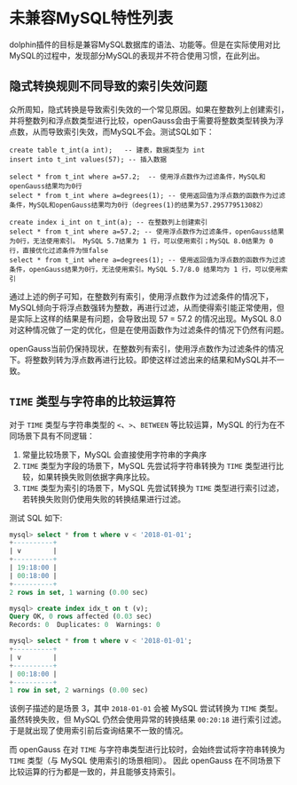 # 未兼容MySQL特性列表

dolphin插件的目标是兼容MySQL数据库的语法、功能等。但是在实际使用对比MySQL的过程中，发现部分MySQL的表现并不符合使用习惯，在此列出。

## 隐式转换规则不同导致的索引失效问题

众所周知，隐式转换是导致索引失效的一个常见原因。如果在整数列上创建索引，并将整数列和浮点数类型进行比较，openGauss会由于需要将整数类型转换为浮点数，从而导致索引失效，而MySQL不会。测试SQL如下：

```
create table t_int(a int);   -- 建表，数据类型为 int
insert into t_int values(57); -- 插入数据

select * from t_int where a=57.2;  -- 使用浮点数作为过滤条件，MySQL和openGauss结果均为0行
select * from t_int where a=degrees(1); -- 使用返回值为浮点数的函数作为过滤条件，MySQL和openGauss结果均为0行（degrees(1)的结果为57.295779513082）

create index i_int on t_int(a); -- 在整数列上创建索引
select * from t_int where a=57.2; -- 使用浮点数作为过滤条件，openGauss结果为0行，无法使用索引。 MySQL 5.7结果为 1 行，可以使用索引；MySQL 8.0结果为 0 行，直接优化过滤条件为恒false
select * from t_int where a=degrees(1); -- 使用返回值为浮点数的函数作为过滤条件，openGauss结果为0行，无法使用索引。MySQL 5.7/8.0 结果均为 1 行，可以使用索引
```

通过上述的例子可知，在整数列有索引，使用浮点数作为过滤条件的情况下，MySQL倾向于将浮点数强转为整数，再进行过滤，从而使得索引能正常使用，但是实际上这样的结果是有问题，会导致出现 57 = 57.2 的情况出现。MySQL 8.0对这种情况做了一定的优化，但是在使用函数作为过滤条件的情况下仍然有问题。

openGauss当前仍保持现状，在整数列有索引，使用浮点数作为过滤条件的情况下。将整数列转为浮点数再进行比较。即使这样过滤出来的结果和MySQL并不一致。

## `TIME` 类型与字符串的比较运算符

对于 `TIME` 类型与字符串类型的 `<`、`>`、`BETWEEN` 等比较运算，MySQL 的行为在不同场景下具有不同逻辑：

1. 常量比较场景下，MySQL 会直接使用字符串的字典序
2. `TIME` 类型为字段的场景下，MySQL 先尝试将字符串转换为 `TIME` 类型进行比较，如果转换失败则依据字典序比较。
3. `TIME` 类型为索引的场景下，MySQL 先尝试转换为 `TIME` 类型进行索引过滤，若转换失败则仍使用失败的转换结果进行过滤。

测试 SQL 如下:

```sql
mysql> select * from t where v < '2018-01-01';
+----------+
| v        |
+----------+
| 19:18:00 |
| 00:18:00 |
+----------+
2 rows in set, 1 warning (0.00 sec)

mysql> create index idx_t on t (v);
Query OK, 0 rows affected (0.03 sec)
Records: 0  Duplicates: 0  Warnings: 0

mysql> select * from t where v < '2018-01-01';
+----------+
| v        |
+----------+
| 00:18:00 |
+----------+
1 row in set, 2 warnings (0.00 sec)

```

该例子描述的是场景 3，其中 `2018-01-01` 会被 MySQL 尝试转换为 `TIME` 类型。
虽然转换失败，但 MySQL 仍然会使用异常的转换结果 `00:20:18` 进行索引过滤。
于是就出现了使用索引前后查询结果不一致的情况。

而 openGauss 在对 `TIME` 与字符串类型进行比较时，会始终尝试将字符串转换为 `TIME` 类型（与 MySQL 使用索引的场景相同）。
因此 openGauss 在不同场景下比较运算的行为都是一致的，并且能够支持索引。
